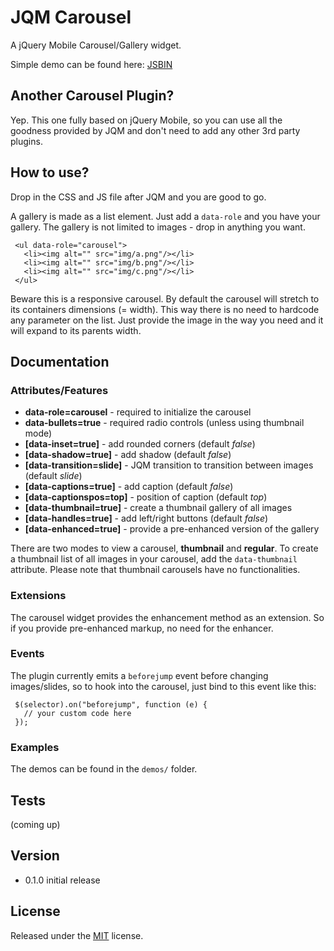 JQM Carousel
========================================

A jQuery Mobile Carousel/Gallery widget.

Simple demo can be found here: [JSBIN](http://jsbin.com/ofuhaw/1284/)


Another Carousel Plugin?
-------------
Yep. This one fully based on jQuery Mobile, so you can use all the goodness
provided by JQM and don't need to add any other 3rd party plugins.


How to use?
-------------
Drop in the CSS and JS file after JQM and you are good to go.

A gallery is made as a list element. Just add a `data-role` and you have your
gallery. The gallery is not limited to images - drop in anything you want.


     <ul data-role="carousel">
       <li><img alt="" src="img/a.png"/></li>
       <li><img alt="" src="img/b.png"/></li>
       <li><img alt="" src="img/c.png"/></li>
     </ul>


Beware this is a responsive carousel. By default the carousel will stretch to
its containers dimensions (= width). This way there is no need to hardcode any
parameter on the list. Just provide the image in the way you need and it will 
expand to its parents width.


Documentation
-------------

### Attributes/Features

  * **data-role=carousel** - required to initialize the carousel
  * **data-bullets=true** - required radio controls (unless using thumbnail mode)
  * **[data-inset=true]** - add rounded corners (default _false_)
  * **[data-shadow=true]** - add shadow (default _false_)
  * **[data-transition=slide]** - JQM transition to transition between images (default _slide_)
  * **[data-captions=true]** - add caption (default _false_)
  * **[data-captionspos=top]** - position of caption (default _top_)
  * **[data-thumbnail=true]** - create a thumbnail gallery of all images
  * **[data-handles=true]** - add left/right buttons (default _false_)
  * **[data-enhanced=true]** - provide a pre-enhanced version of the gallery

There are two modes to view a carousel, **thumbnail** and **regular**. To create
a thumbnail list of all images in your carousel, add the `data-thumbnail` attribute.
Please note that thumbnail carousels have no functionalities. 

### Extensions

The carousel widget provides the enhancement method as an extension. So if you
provide pre-enhanced markup, no need for the enhancer.

### Events

The plugin currently emits a `beforejump` event before changing images/slides, so
to hook into the carousel, just bind to this event like this:


     $(selector).on("beforejump", function (e) {
       // your custom code here
     });



### Examples

The demos can be found in the `demos/` folder.


Tests
-------------
(coming up)


Version
-------------
 *	0.1.0 		initial release


License
-------

Released under the [MIT](LICENSE?raw=1) license.
